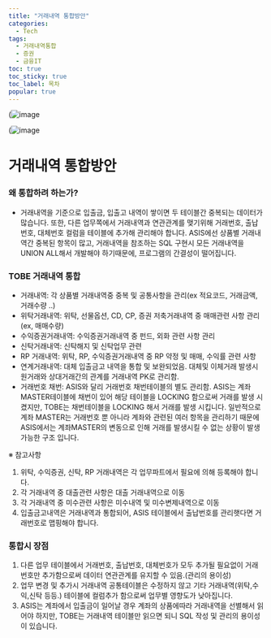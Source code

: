```yaml
---
title: "거래내역 통합방안"
categories:
  - Tech
tags: 
  - 거래내역통합
  - 증권
  - 금융IT
toc: true
toc_sticky: true
toc_label: 목차
popular: true
---
```


(![image](https://py0777.github.io/assets/image/summary-trdtl/summary-trdtl_1.jpg)

(![image](https://py0777.github.io/assets/image/summary-trdtl/summary-trdtl_2.jpg)

# **거래내역 통합방안**

### 왜 통합하려 하는가?

 - 거래내역을 기준으로 입출금, 입출고 내역이 쌓이면 두 테이블간 중복되는 데이터가 많습니다. 또한, 다른 업무쪽에서 거래내역과 연관관계를 맺기위해 거래번호, 출납번호, 대체번호 컬럼을 테이블에 추가해 관리해야 합니다. ASIS에선 상품별 거래내역간 중복된 항목이 많고, 거래내역을 참조하는 SQL 구현시 모든 거래내역을 UNION ALL해서 개발해야 하기때문에, 프로그램의 간결성이 떨어집니다.

### TOBE 거래내역 통합

 - 거래내역: 각 상품별 거래내역중 중복 및 공통사항을 관리(ex 적요코드, 거래금액, 거래수량 ..)
 - 위탁거래내역: 위탁, 선물옵션, CD, CP, 증권 저축거래내역 중 매매관련 사항 관리 (ex, 매매수량)
 - 수익증권거래내역: 수익증권거래내역 중 펀드, 외화 관련 사항 관리
 - 신탁거래내역: 신탁해지 및 신탁업무 관련
 - RP 거래내역: 위탁, RP, 수익증권거래내역 중 RP 약정 및 매매, 수익률 관련 사항
 - 연계거래내역: 대체 입출금고 내역을 통합 및 보완되었음. 대체및 이체거래 발생시 원거래와 상대거래간의 관계를 거래내역 PK로 관리함.
 - 거래번호 채번: ASIS와 달리 거래번호 채번테이블의 별도 관리함. ASIS는 계좌 MASTER테이블에 채번이 있어 해당 테이블을 LOCKING 함으로써 거래를 발생 시켰지만, TOBE는 채번테이블을 LOCKING 해서 거래를 발생 시킵니다. 일반적으로 계좌 MASTER는 거래번호 뿐 아니라 계좌와 관련된 여러 항목을 관리하기 때문에 ASIS에서는 계좌MASTER의 변동으로 인해 거래를 발생시킬 수 없는 상황이 발생가능한 구조 입니다.

※ 참고사항

 1. 위탁, 수익증권, 신탁, RP 거래내역은 각 업무파트에서 필요에 의해 등록해야 합니다.
 2. 각 거래내역 중 대출관련 사항은 대출 거래내역으로 이동
 3. 각 거래내역 중 미수관련 사항은 미수내역 및 미수변제내역으로 이동
 4. 입출금고내역은 거래내역과 통합되어, ASIS 테이블에서 출납번호를 관리햇다면 거래번호로 맵핑해야 합니다. 

### 통합시 장점

 1. 다른 업무 테이블에서 거래번호, 출납번호, 대체번호가 모두 추가될 필요없이 거래번호만 추가함으로써 데이터 연관관계를 유지할 수 있음.(관리의 용이성)
 2. 업무 변경 및 추가시 거래내역 공통테이블은 수정하지 않고 기타 거래내역(위탁,수익,신탁 등등.) 테이블에 컬럼추가 함으로써 업무별 영향도가 낮아집니다.
 3. ASIS는 계좌에서 입출금이 일어날 경우 계좌의 상품에따라 거래내역을 선별해서 읽어야 하지만, TOBE는 거래내역 테이블만 읽으면 되니 SQL 작성 및 관리의 용이성이 있습니다.